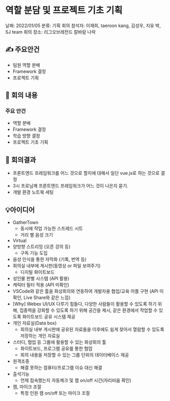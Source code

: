# 역할 분담 및 프로젝트 기초 기획

날짜: 2022/01/05
분류: 기획 회의
참석자: 이재희, taeroon kang, 김성우, 지유 박, SJ team
회의 장소: 리그오브레전드 칼바람 나락

## ✍ 주요안건

- 팀원 역할 분배
- Framework 결정
- 프로젝트 기획

## 📑 회의 내용

### 주요 안건

- 역할 분배
- Framework 결정
- 학습 방향 결정
- 프로젝트 기초 기획

## 📢 회의결과

- 프론트엔드 프레임워크를 어느 것으로 할지에 대해서 일단 vue.js로 하는 것으로 결정
- 3시 프로님께 프론트엔드 프레임워크가 어느 것이 나은지 묻기.
- 개발 환경 노트북 세팅

## 💡아이디어

- GatherTown
    - 동시에 작업 가능한 스프레드 시트
    - 거리 별 음성 크기
- Virtual
- 양방향 스트리밍 (오픈 강의 등)
    - 구독 기능 도입
- 음성 인식을 통한 자막화 (기록, 번역 등)
- 회의실 내부에 게시판(동영상 or 파일 보여주기)
    - 디지털 화이트보드
- 성인물 판별 시스템 (API 활용)
- 캐릭터 필터 적용 (API 미확인)
- VSCode와 같은 툴을 화상회의와 연동하여 개발자용 협업/교육 어플 구현 (API 미확인, Live Share와 같은 느낌)
- [Why] Webex UI/UX 다루기 힘들다, 다양한 사람들이 활용할 수 있도록 하기 위해, 집중력을 강화할 수 있도록 하기 위해 공간을 제시, 같은 환경에서 작업할 수 있도록 화이트보드 공유 시스템 제공
- 개인 자료실(Data box)
    - 회의실 내부 게시판에 공유된 자료들을 이후에도 쉽게 찾아서 열람할 수 있도록 저장하는 개인 자료실
- 스터디, 협업 등 그룹에 활용할 수 있는 화상회의 툴
    - 화이트보드, 프로그램 공유를 통한 협업
    - 회의 내용을 저장할 수 있는 그룹 단위의 데이터베이스 제공
- 원격조종
    - 해결 못하는 컴퓨터/프로그램 이슈 대신 해결
- 출석기능
    - 언제 접속했는지 자동체크 및 캠 on/off 시간(자리비움 확인)
- 캠, 마이크 조절
    - 특정 인원 캠 on/off 또는 마이크 조절